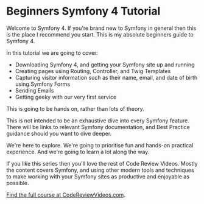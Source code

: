 # Beginners Symfony 4 Tutorial

Welcome to Symfony 4. If you're brand new to Symfony in general then this is the place I recommend you start. This is my absolute beginners guide to Symfony 4.

In this tutorial we are going to cover:

* Downloading Symfony 4, and getting your Symfony site up and running
* Creating pages using Routing, Controller, and Twig Templates
* Capturing visitor information such as their name, email, and date of birth using Symfony Forms
* Sending Emails
* Getting geeky with our very first service

This is going to be hands on, rather than lots of theory.

This is not intended to be an exhaustive dive into every Symfony feature. There will be links to relevant Symfony documentation, and Best Practice guidance should you want to dive deeper.

We're here to explore. We're going to prioritise fun and hands-on practical experience. And we're going to learn a lot along the way.

If you like this series then you'll love the rest of Code Review Videos. Mostly the content covers Symfony, and using other modern tools and techniques to make working with your Symfony sites as productive and enjoyable as possible.

[Find the full course at CodeReviewVideos.com][1].



[1]: https://www.codereviewvideos.com/course/symfony-4-beginners-tutorial
